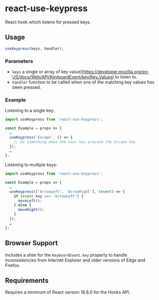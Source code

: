 # react-use-keypress

React hook which listens for pressed keys.

## Usage

```jsx
useKeypress(keys, handler);
```

### Parameters

- `keys` a single or array of key value](https://developer.mozilla.org/en-US/docs/Web/API/KeyboardEvent/key/Key_Values) to listen to.
- `handler` function to be called when one of the matching key values has been pressed.

### Example

Listening to a single key:

```jsx
import useKeypress from 'react-use-keypress';

const Example = props => {
  …
  useKeypress('Escape', () => {
    // Do something when the user has pressed the Escape key
  });
  …
};
```

Listening to multiple keys:

```jsx
import useKeypress from 'react-use-keypress';

const Example = props => {
  …
  useKeypress(['ArrowLeft', 'ArrowRight'], (event) => {
    if (event.key === 'ArrowLeft') {
      moveLeft();
    } else {
      moveRight();
    }
  });
  …
};
```

## Browser Support

Includes a shim for the `KeyboardEvent.key` property to handle inconsistencies from Internet Explorer and older versions of Edge and Firefox.

## Requirements

Requires a minimum of React version 16.8.0 for the Hooks API.
